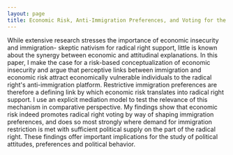 ```yaml
---
layout: page
title: Economic Risk, Anti-Immigration Preferences, and Voting for the Radical Right 
---
```


While extensive research stresses the importance of economic insecurity and immigration-
skeptic nativism for radical right support, little is known about the synergy
between economic and attitudinal explanations. In this paper, I make the case for
a risk-based conceptualization of economic insecurity and argue that perceptive links
between immigration and economic risk attract economically vulnerable individuals to
the radical right's anti-immigration platform. Restrictive immigration preferences are
therefore a defining link by which economic risk translates into radical right support. I
use an explicit mediation model to test the relevance of this mechanism in comparative
perspective. My findings show that economic risk indeed promotes radical right voting
by way of shaping immigration preferences, and does so most strongly where demand for
immigration restriction is met with sufficient political supply on the part of the radical
right. These findings offer important implications for the study of political attitudes,
preferences and political behavior.